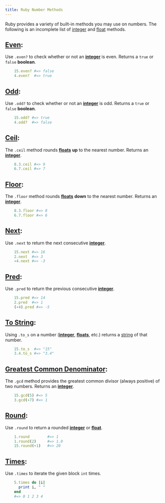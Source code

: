 ```yaml
---
title: Ruby Number Methods
---
```

Ruby provides a variety of built-in methods you may use on numbers. The following is an incomplete list of <a href='https://ruby-doc.org/core-2.2.0/Integer.html' target='_blank' rel='nofollow'>integer</a> and <a href='https://ruby-doc.org/core-2.2.0/Float.html#method-i-ceil' target='_blank' rel='nofollow'>float</a> methods.

## <a href='https://ruby-doc.org/core-2.2.0/Integer.html#method-i-even-3F' target='_blank' rel='nofollow'>Even</a>:

Use `.even?` to check whether or not an <a href='https://ruby-doc.org/core-2.2.0/Integer.html' target='_blank' rel='nofollow'>**integer**</a> is even. Returns a `true` or `false` **boolean**.
```Ruby
    15.even? #=> false
    4.even?  #=> true
```
## <a href='https://ruby-doc.org/core-2.2.0/Integer.html#method-i-odd-3F' target='_blank' rel='nofollow'>Odd</a>:

Use `.odd?` to check whether or not an <a href='https://ruby-doc.org/core-2.2.0/Integer.html' target='_blank' rel='nofollow'>**integer**</a> is odd. Returns a `true` or `false` **boolean**.
```Ruby
    15.odd? #=> true
    4.odd?  #=> false
```

## <a href='https://ruby-doc.org/core-2.2.0/Float.html#method-i-ceil' target='_blank' rel='nofollow'>Ceil</a>:

The `.ceil` method rounds <a href='https://ruby-doc.org/core-2.2.0/Float.html#method-i-ceil' target='_blank' rel='nofollow'>**floats**</a> **up** to the nearest number. Returns an <a href='https://ruby-doc.org/core-2.2.0/Integer.html' target='_blank' rel='nofollow'>**integer**</a>.
```Ruby
    8.3.ceil #=> 9
    6.7.ceil #=> 7
```

## <a href='https://ruby-doc.org/core-2.2.0/Float.html#method-i-floor' target='_blank' rel='nofollow'>Floor</a>:

The `.floor` method rounds <a href='https://ruby-doc.org/core-2.2.0/Float.html#method-i-ceil' target='_blank' rel='nofollow'>**floats**</a> **down** to the nearest number. Returns an <a href='https://ruby-doc.org/core-2.2.0/Integer.html' target='_blank' rel='nofollow'>**integer**</a>.
```Ruby
    8.3.floor #=> 8
    6.7.floor #=> 6
```

## <a href='https://ruby-doc.org/core-2.2.0/Integer.html#method-i-next' target='_blank' rel='nofollow'>Next</a>:

Use `.next` to return the next consecutive <a href='https://ruby-doc.org/core-2.2.0/Integer.html' target='_blank' rel='nofollow'>**integer**</a>.
```Ruby
    15.next #=> 16
    2.next  #=> 3
    -4.next #=> -3
```

## <a href='https://ruby-doc.org/core-1.8.7/Integer.html#method-i-pred' target='_blank' rel='nofollow'>Pred</a>:

Use `.pred` to return the previous consecutive <a href='https://ruby-doc.org/core-2.2.0/Integer.html' target='_blank' rel='nofollow'>**integer**</a>.
```Ruby
    15.pred #=> 14
    2.pred  #=> 1
    (-4).pred #=> -5
```

## <a href='https://ruby-doc.org/core-2.4.2/Object.html#method-i-to_s' target='_blank' rel='nofollow'>To String</a>:

Using `.to_s` on a number (<a href='https://ruby-doc.org/core-2.2.0/Integer.html' target='_blank' rel='nofollow'>**integer**</a>, <a href='https://ruby-doc.org/core-2.2.0/Float.html#method-i-ceil' target='_blank' rel='nofollow'>**floats**</a>, etc.) returns a <a href='https://ruby-doc.org/core-2.2.0/String.html' target='_blank' rel='nofollow'>string</a> of that number.
```Ruby
    15.to_s  #=> "15"
    3.4.to_s #=> "3.4"
```

## <a href='https://ruby-doc.org/core-2.2.0/Integer.html#method-i-gcd' target='_blank' rel='nofollow'>Greatest Common Denominator</a>:

The `.gcd` method provides the greatest common divisor (always positive) of two numbers. Returns an <a href='https://ruby-doc.org/core-2.2.0/Integer.html' target='_blank' rel='nofollow'>**integer**</a>.
```Ruby
    15.gcd(5) #=> 5
    3.gcd(-7) #=> 1
```

## <a href='http://ruby-doc.org/core-2.2.0/Integer.html#method-i-round' target='_blank' rel='nofollow'>Round</a>:

Use `.round` to return a rounded <a href='https://ruby-doc.org/core-2.2.0/Integer.html' target='_blank' rel='nofollow'>**integer**</a> or <a href='https://ruby-doc.org/core-2.2.0/Float.html' target='_blank' rel='nofollow'>**float**</a>.
```Ruby
    1.round        #=> 1
    1.round(2)     #=> 1.0
    15.round(-1)   #=> 20
```

## <a href='http://ruby-doc.org/core-2.2.0/Integer.html#method-i-times' target='_blank' rel='nofollow'>Times</a>:

Use `.times` to iterate the given block ```int``` times.
```Ruby
    5.times do |i|
      print i, " "
    end
    #=> 0 1 2 3 4
```
